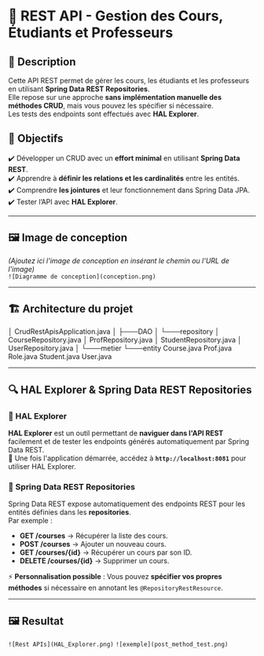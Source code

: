 # 📌 REST API - Gestion des Cours, Étudiants et Professeurs

## 📝 Description  
Cette API REST permet de gérer les cours, les étudiants et les professeurs en utilisant **Spring Data REST Repositories**.  
Elle repose sur une approche **sans implémentation manuelle des méthodes CRUD**, mais vous pouvez les spécifier si nécessaire.  
Les tests des endpoints sont effectués avec **HAL Explorer**.

## 🎯 Objectifs  
✔️ Développer un CRUD avec un **effort minimal** en utilisant **Spring Data REST**.  
✔️ Apprendre à **définir les relations et les cardinalités** entre les entités.  
✔️ Comprendre **les jointures** et leur fonctionnement dans Spring Data JPA.  
✔️ Tester l’API avec **HAL Explorer**.

---

## 🖼️ Image de conception  
_(Ajoutez ici l'image de conception en insérant le chemin ou l'URL de l'image)_  
`![Diagramme de conception](conception.png)`

---

## 🏗️ Architecture du projet  
│   CrudRestApisApplication.java
│
├───DAO
│   └───repository
│           CourseRepository.java
│           ProfRepository.java
│           StudentRepository.java
│           UserRepository.java
│
└───metier
    └───entity
            Course.java
            Prof.java
            Role.java
            Student.java
            User.java

---

## 🔍 HAL Explorer & Spring Data REST Repositories  

### 🔹 HAL Explorer  
**HAL Explorer** est un outil permettant de **naviguer dans l'API REST** facilement et de tester les endpoints générés automatiquement par Spring Data REST.  
📌 Une fois l'application démarrée, accédez à **`http://localhost:8081`** pour utiliser HAL Explorer.

### 🔹 Spring Data REST Repositories  
Spring Data REST expose automatiquement des endpoints REST pour les entités définies dans les **repositories**.  
Par exemple :  
- **GET /courses** → Récupérer la liste des cours.  
- **POST /courses** → Ajouter un nouveau cours.  
- **GET /courses/{id}** → Récupérer un cours par son ID.  
- **DELETE /courses/{id}** → Supprimer un cours.  

⚡ **Personnalisation possible** : Vous pouvez **spécifier vos propres méthodes** si nécessaire en annotant les `@RepositoryRestResource`.

---

## 🖼️ Resultat 
`![Rest APIs](HAL_Explorer.png)`
`![exemple](post_method_test.png)`
